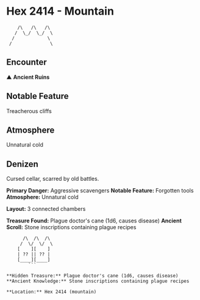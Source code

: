 # Hex 2414 - Mountain
```
    /\   /\   /\
   /  \_/  \_/  \
  /            \
 /              \
```

## Encounter

▲ **Ancient Ruins**

## Notable Feature

Treacherous cliffs

## Atmosphere

Unnatural cold

## Denizen

Cursed cellar, scarred by old battles.

**Primary Danger:** Aggressive scavengers
**Notable Feature:** Forgotten tools
**Atmosphere:** Unnatural cold

**Layout:** 3 connected chambers

**Treasure Found:** Plague doctor's cane (1d6, causes disease)
**Ancient Scroll:** Stone inscriptions containing plague recipes


```
      /\  /\  /\
     /  \/  \/  \
    [    ][    ]
    | ?? || ?? |
    [____][____]
        ```

**Hidden Treasure:** Plague doctor's cane (1d6, causes disease)
**Ancient Knowledge:** Stone inscriptions containing plague recipes

**Location:** Hex 2414 (mountain)
